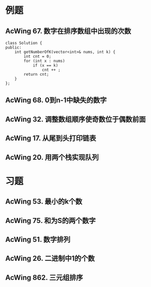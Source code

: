 # 例题
## AcWing 67. 数字在排序数组中出现的次数
```
class Solution {
public:
    int getNumberOfK(vector<int>& nums, int k) {
        int cnt = 0;
        for (int x : nums)
            if (x == k)
                cnt ++ ;
        return cnt;
    }
};
```
## AcWing 68. 0到n-1中缺失的数字

## AcWing 32. 调整数组顺序使奇数位于偶数前面

## AcWing 17. 从尾到头打印链表

## AcWing 20. 用两个栈实现队列

# 习题
## AcWing 53. 最小的k个数

## AcWing 75. 和为S的两个数字

## AcWing 51. 数字排列

## AcWing 26. 二进制中1的个数

## AcWing 862. 三元组排序
